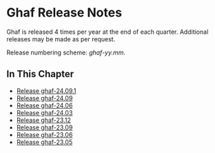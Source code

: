 <!--
    Copyright 2022-2024 TII (SSRC) and the Ghaf contributors
    SPDX-License-Identifier: CC-BY-SA-4.0
-->

# Ghaf Release Notes

Ghaf is released 4 times per year at the end of each quarter. Additional releases may be made as per request.

Release numbering scheme: *ghaf-yy.mm*.


## In This Chapter

- [Release ghaf-24.09.1](../release_notes/ghaf-24.09.1.md)
- [Release ghaf-24.09](../release_notes/ghaf-24.09.md)
- [Release ghaf-24.06](../release_notes/ghaf-24.06.md)
- [Release ghaf-24.03](../release_notes/ghaf-24.03.md)
- [Release ghaf-23.12](../release_notes/ghaf-23.12.md)
- [Release ghaf-23.09](../release_notes/ghaf-23.09.md)
- [Release ghaf-23.06](../release_notes/ghaf-23.06.md)
- [Release ghaf-23.05](../release_notes/ghaf-23.05.md)